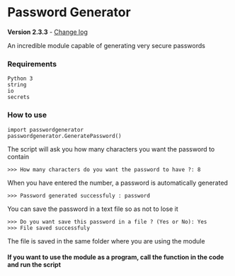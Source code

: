 # Password Generator

**Version 2.3.3** - [Change log](CHANGELOG.md)

An incredible module capable of generating very secure passwords


### Requirements
```
Python 3
string
io
secrets
```
### How to use
```
import passwordgenerator
passwordgenerator.GeneratePassword()
```

The script will ask you how many characters you want the password to contain
```
>>> How many characters do you want the password to have ?: 8
```

When you have entered the number, a password is automatically generated
```
>>> Password generated successfuly : password
```

You can save the password in a text file so as not to lose it
```
>>> Do you want save this password in a file ? (Yes or No): Yes
>>> File saved successfuly
```
The file is saved in the same folder where you are using the module
#### If you want to use the module as a program, call the function in the code and run the script
